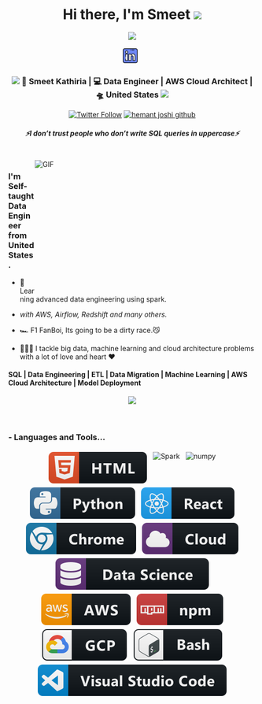 <div align="center">
   <h1>Hi there, I'm <a >Smeet</a> <img src="https://media.giphy.com/media/hvRJCLFzcasrR4ia7z/giphy.gif" width="25px"> </h1>
   
   
   <img src="https://pronoun.cyou/x/y?subject=He&object=Him&height=20"> 
</div>

<p align='center'>
   <a href="https://www.linkedin.com/in/smeet-kathiria-50270a183/"><img height="30" src="https://raw.githubusercontent.com/8bithemant/8bithemant/master/linkedin.png?raw=true"></a>&nbsp;&nbsp;
<!-- <a href="https://twitter.com/8bithemant"><img height="30" src="https://raw.githubusercontent.com/8bithemant/8bithemant/master/twitter.png?raw=true"></a>&nbsp;&nbsp; -->
<!-- <a href="https://dev.to/hemant"><img height="30" src="https://raw.githubusercontent.com/8bithemant/8bithemant/master/devto.png?raw=true"></a>&nbsp;&nbsp; -->
<!-- <a href="https://www.facebook.com/trinnwin"><img height="30" src="https://raw.githubusercontent.com/8bithemant/8bithemant/master/spotify.png?raw=true"></a>&nbsp;&nbsp; -->
<!--  <a href="https://www.coffee.com/hemant"><img height="30" src="https://raw.githubusercontent.com/8bithemant/8bithemant/master/coffee.jpg?raw=true"></a>&nbsp;&nbsp; -->
 </p>


<div align="center">
<h3><img src="https://media.giphy.com/media/WUlplcMpOCEmTGBtBW/giphy.gif" width="30"> 🙎 Smeet Kathiria | 💻 Data Engineer | AWS Cloud Architect | 🛸 United States <img src="https://media.giphy.com/media/WUlplcMpOCEmTGBtBW/giphy.gif" width="30"></h3>
</div>


<p align="center">
   <a href="https://twitter.com/_born_may"><img alt="Twitter Follow" src="https://img.shields.io/twitter/follow/_born_may?style=for-the-badge&color=09f&labelColor=black&logo=twitter&label=@_born_may"></a>
   <a href="https://badges.pufler.dev/visits/bornmay/bornmay"> <img alt="hemant joshi github" src="https://badges.pufler.dev/visits/bornmay/bornmay"> </a>
 </p>
 
 <h5 align="center">
   <i>⚡️I don’t trust people who don’t write SQL queries in uppercase⚡️</i>
  </h5>
 
 
<br />
<img align="right" height="270px" width="450px" alt="GIF" src="https://media.giphy.com/media/2yrwFUDutWp7o5DIwP/giphy.gif" />
<p align="center">
  <h3> I'm Self-taught Data Engineer from United States.</h3>
</p>

 - 🥀 Learning advanced data engineering using spark. 
 
 - <i>with AWS, Airflow, Redshift and many others.</i>
   
 - 🏎 F1 FanBoi, Its going to be a dirty race.😼
  
- 👨🏻‍💻 I tackle big data, machine learning and cloud architecture problems with a lot of love and heart ❤️


   
<!--  - 💬 Connect? lets get social 👉🏼[<img src="https://raw.githubusercontent.com/8bithemant/8bithemant/master/svg/social/twitter.svg" >](https://twitter.com/_born_may/) -->
 
 <p align="center">
  <h4> SQL | Data Engineering | ETL | Data Migration | Machine Learning | AWS Cloud Architecture | Model Deployment </h4>
   </p>




<!--  -->

<p align="center" >
<a href="https://github.com/anuraghazra/github-readme-stats"> 
    <img  src="https://github-readme-stats.vercel.app/api?username=mayhemant&&show_icons=true&theme=radical"/>
  </a>

</p>

<br />

### - Languages and Tools...

<p align="center">
  <!-- For more icons please follow  https://github.com/MikeCodesDotNET/ColoredBadges -->
  <img src="https://raw.githubusercontent.com/8bithemant/8bithemant/master/svg/dev/languages/html.svg" alt="html" style="vertical-align:top; margin:4px">    
  <img src="https://www.vectorlogo.zone/logos/apache_spark/apache_spark-ar21.svg" alt="Spark" style="vertical-align:top; margin:4px">
  <img src="https://www.vectorlogo.zone/logos/numpy/numpy-ar21.svg" alt="numpy" style="vertical-align:top; margin:4px">
  <img src="https://raw.githubusercontent.com/8bithemant/8bithemant/master/svg/dev/languages/python.svg" alt="python" style="vertical-align:top; margin:4px">
  <img src="https://raw.githubusercontent.com/8bithemant/8bithemant/master/svg/dev/frameworks/react.svg" alt="react" style="vertical-align:top; margin:4px">
  <img src="https://raw.githubusercontent.com/8bithemant/8bithemant/master/svg/dev/misc/chrome.svg" alt="chrome" style="vertical-align:top; margin:4px">
  <img src="https://raw.githubusercontent.com/8bithemant/8bithemant/master/svg/dev/misc/cloud.svg" alt="cloud" style="vertical-align:top; margin:4px">
  <img src="https://raw.githubusercontent.com/8bithemant/8bithemant/master/svg/dev/misc/datascience.svg" alt="datascience" style="vertical-align:top; margin:4px">
  <img src="https://raw.githubusercontent.com/8bithemant/8bithemant/master/svg/dev/services/aws.svg" alt="aws" style="vertical-align:top; margin:4px">
  <img src="https://raw.githubusercontent.com/8bithemant/8bithemant/master/svg/dev/services/npm.svg" alt="npm" style="vertical-align:top; margin:4px">
  <img src="https://raw.githubusercontent.com/8bithemant/8bithemant/master/svg/dev/services/gcp.svg" alt="gcp" style="vertical-align:top; margin:4px">
  <img src="https://raw.githubusercontent.com/8bithemant/8bithemant/master/svg/dev/tools/bash.svg" alt="bash" style="vertical-align:top; margin:4px">
  <img src="https://raw.githubusercontent.com/8bithemant/8bithemant/master/svg/dev/tools/visualstudio_code.svg" alt="vscode" style="vertical-align:top; margin:4px">
</p>

